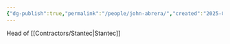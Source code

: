 ```yaml
---
{"dg-publish":true,"permalink":"/people/john-abrera/","created":"2025-01-16T13:10:06.001-06:00"}
---
```


Head of [[Contractors/Stantec\|Stantec]]
